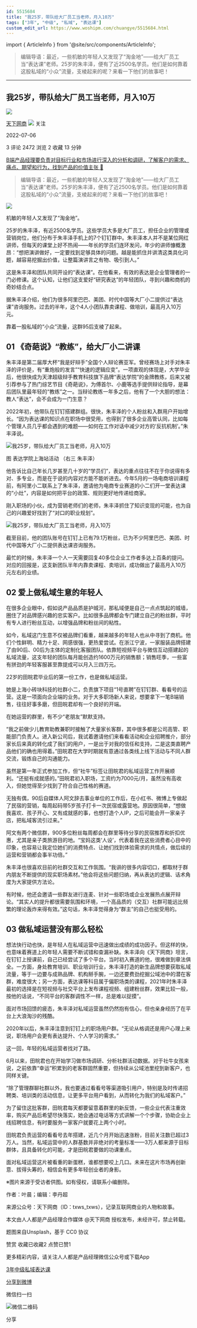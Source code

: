 ```yaml
---
id: 5515684
title: "我25岁，带队给大厂员工当老师，月入10万"
tags: ["3年", "中级", "私域", "表达课"]
custom_edit_url: https://www.woshipm.com/chuangye/5515684.html
---
```

import { ArticleInfo } from '@site/src/components/ArticleInfo';

<ArticleInfo
    author="天下网商"
    authorLink="https://www.woshipm.com/u/1392746"
    published="2022-07-06"
    views={2472}
    comments={3}
    collects={2}
/>

> 编辑导语：最近，一些机敏的年轻人又发现了“淘金地”——给大厂员工当“表达课”老师。25岁的朱丰泽，便有了近2500名学员。他们是如何靠着这股私域的“小众”流量，支棱起来的呢？来看一下他们的故事吧！

---

## 我25岁，带队给大厂员工当老师，月入10万

[![](https://static.woshipm.com/view/woshipm_api_def_20230821185236_9762.png?imageView2/1/w/72/h/72/q/100)](https://www.woshipm.com/u/1392746)

[天下网商](https://www.woshipm.com/u/1392746) ![](https://static.woshipm.com/tag/1122_1@2x.png) 关注

2022-07-06

3 评论 2472 浏览 2 收藏 13 分钟

[B端产品经理要负责对目标行业和市场进行深入的分析和调研，了解客户的需求、痛点、期望和行为，找到产品的价值主张 🔗](https://ke.qidianla.com/courses/bcpm)

> 编辑导语：最近，一些机敏的年轻人又发现了“淘金地”——给大厂员工当“表达课”老师。25岁的朱丰泽，便有了近2500名学员。他们是如何靠着这股私域的“小众”流量，支棱起来的呢？来看一下他们的故事吧！

![](https://image.woshipm.com/wp-files/2022/07/DOibFpn0Uz4ChBWl90G5.jpg)

机敏的年轻人又发现了“淘金地”。

25岁的朱丰泽，有近2500名学员。这些学员大多是大厂员工，担任企业的管理或营销岗位，他们分布于朱丰泽手机上的7个钉钉群中。朱丰泽本人并不是某位网红讲师，但每天的课堂上好不热闹——年长的学员们连环发问，年少的讲师慷概激昂：“想把演讲做好，一定要找到足够具体的问题。越是能抓住并讲清这类具化问题，越容易挖掘出价值，让整篇演讲言之有物、吸引到人。”

这是朱丰泽和团队共同开设的“表达课”。在他看来，有效的表达是企业管理者的一门必修课。这个认知，让他们这支爱好“研究表达”的年轻团队，寻到兴趣和商机的奇妙结合点。

据朱丰泽介绍，他们为很多阿里巴巴、美团、时代中国等大厂小二提供过“表达课”咨询服务。过去的半年，这个4人小团队靠卖课程、做培训，最高月入10万元。

靠着一股私域的“小众”流量，这群95后支棱了起来。

## **01 《奇葩说》“教练”，给大厂小二讲课**

朱丰泽是第二届厚大杯“我是好辩手”全国个人辩论赛亚军。曾经赛场上对手对朱丰泽的评价是，有“重炮般的发言”“快速的逻辑应变”。一项直观的体现是，大学毕业后，他很快成为天津超级辩手教育科技旗下品牌“表达学院”的金牌教练，后来又被引荐参与了热门综艺节目《奇葩说》，为傅首尔、小鹿等选手提供辩论指导，是幕后团队里最年轻的“教练”之一。当辩论教练一年多之后，他有了一个大胆的想法：教人“表达”，会不会成为一门生意？

2022年初，他带队在钉钉搭建群组。很快，朱丰泽的个人粉丝和入群用户开始增长。“因为表达课的知识点在职场中很受用，也得到了很多企业高管认同，比如每个管理人员几乎都会遇到的难题——如何在工作对话中减少对方的‘反抗机制’。”朱丰泽说。

![我25岁，带队给大厂员工当老师，月入10万](https://image.woshipm.com/wp-files/2022/07/rsgswS0tKfVWtb1CJu9g.jpeg)

图 表达学院上海站活动 （右三 朱丰泽）

他告诉比自己年长几岁甚至几十岁的“学员们”，表达的重点往往不在于你说得有多对、多专业，而是在于说的内容对方能不能听进去。今年5月的一场电商培训课程前，有阿里小二联系上了朱丰泽，邀请他为电商专业赛道的小二们开一堂表达课的“小灶”，内容是如何把平台的政策、规则更好地传递给商家。

刚入职场的小伙，成为营销老师们的老师，朱丰泽抓住了知识变现的可能，也为自己的兴趣爱好找到了“对口的职业规划”。

![我25岁，带队给大厂员工当老师，月入10万](https://image.woshipm.com/wp-files/2022/07/oou18K5hRHgcoc5Nebdy.png)

截至目前，他的团队账号在钉钉上已有79.1万粉丝，已为不少阿里巴巴、美团、时代中国等大厂小二提供表达课咨询服务。

最忙的时候，朱丰泽一个人一天需要回复40多位企业工作者多达上百条的提问。对应的回报是，这支新团队半年内靠卖课程、卖培训，成功做出了最高月入10万元左右的业绩。

## **02 爱上做私域生意的年轻人**

在很多企业眼中，假如说产品品质是护城河，那私域便是自己一点点筑起的城墙，圈住了对品牌感兴趣的忠实客户。比如很多品牌都会专门建立自己的粉丝群，平时有专人进行粉丝互动，以增强品牌和粉丝间的粘性。

如今，私域这门生意不仅被品牌们看重，越来越多的年轻人也从中寻到了商机。他们个性鲜明、精力十足、网感很强，更热爱尝试。在浙江宁波，一家服装品牌搭建了由90后、00后为主体的定制化客服团队。依靠短视频平台与微信互动搭建起的私域流量，这支年轻的团队每月能创造约1600万元的销售额；销售旺季，一些富有拼劲的年轻客服甚至靠提成可以月入三四万元。

22岁的田皖君毕业后的第一份工作，也是做私域运营。

她是上海小砖块科技的社群小二，负责旗下项目“1号直聘”在钉钉群、看看号的运营。这是一项面向企业端的业务。对于大多职场新人来说，想要拿下一笔B端销售，往往好事多磨，但田皖君却有一个良好的开端。

在她运营的群里，有不少“老朋友”默默支持。

“我之前做少儿教育助教兼职时接触了大量家长客群，其中很多都是公司高管、职能部门负责人。进入新公司后，我试着邀请他们来看看活动和企业招聘推介，部分家长后来真的转化成了我们的用户，一是出于对我的信任和支持，二是这类直聘产品他们的确也用得着。”田皖君在大学时期就有意通过各类线上线下活动与不同人群交流，锻炼自己的沟通能力。

虽然是第一年正式参加工作，但“社牛”标签让田皖君的私域运营工作开展顺利。“还挺有成就感的。”田皖君初入职场，工资约为7000元/月，虽然没有高收入，但她觉得至少找到了符合自己性格的赛道。

无独有偶，90后自媒体人阿文辞去事业单位的工作后，在小红书、微博上专做起了民宿的营销，每周起码带5岁孩子打卡一次民宿或露营地。原因很简单，“想做我喜欢、孩子开心、又有成就感的事，也想打造个人IP，之后可能会开一家亲子店，把私域客流引过来。”

阿文有两个微信群，900多位粉丝每周都会在群里等待分享的民宿推荐和折扣优惠，尤其是亲子类旅游目的地。“宝妈这类‘人设’，代表着我在这些消费者心目中的印象，也容易让我定位她们的消费特点、让她们找到体验需求的共情点，做后续的运营和营销都会事半功倍。”

朱丰泽也很喜欢目前的社群交互和工作氛围。“我讲的很多内容切口，都取材于群内朋友不断提供的现实职场素材。”他会将这些问题归纳，再从表达的逻辑、话术角度为大家提供方法论。

有时候，他还会邀请一些群友进行连麦、针对一些职场或企业发展热点展开辩论。“其实人的提升都很需要氛围和环境，一个高品质的（交互）社群可能远比频繁的理论轰炸来得有效。”这句话，朱丰泽觉得身为“群主”的自己也挺受用的。

## **03 做私域运营没有那么轻松**

想法快行动也快，是年轻人在私域运营中迅速做出成绩的成功因子。但这样的快，也意味着赛道上的年轻人需要不断试错和查漏补缺。朱丰泽向《天下网商》坦言，在钉钉上授课前，自己已经尝试了多个平台。当时初入赛道的他，很难做到章法俱全。一方面，身处教育培训、职业培训行业，朱丰泽打造的新生品牌想要获取私域流量，等于一边要与成熟品牌、机构掰手腕，一边还要费劲挖掘公域池中的潜在客群，难度很大；另一方面，表达课等科目属于偏职场类的课程，2021年时朱丰泽最初的选择是在短视频与社交平台上发布课程视频、组建粉丝群，效果比较一般，按他的话说，“不同平台的客群调性不一样，总是难以捉摸”。

面对市场回馈的疲态，朱丰泽对私域运营虽然仍然抱有信心，但也亲身经历了在平台上大浪淘沙的残酷。

2020年以后，朱丰泽注意到钉钉上的职场用户群。“无论从格调还是用户心理上来说，职场用户会更有表达提升、个人学习的需求。”

这一回，年轻的私域运营者找对了路。

6月以来，田皖君也在开始学习做市场调研、分析社群活动数据。对于社牛女孩来说，之前依靠“幸运”积累到的老客群固然重要，但持续从公域池里挖到新客户，也同样关键。

“除了管理群聊社群以外，我也要通过看看号等渠道吸引用户，特别是及时传递招聘类、培训类的活动信息，让更多平台用户看到，从而转化为我们的私域客户。”

为了留住这批客群，田皖君每天都要留意着群里的新反馈，一些企业代表注重效率，购买产品后希望尽快落实，她会通过电话等方式讲解一个个步骤，协助企业上线招聘信息，有时要服务一家客户就要花上两个小时。

田皖君负责运营的看看号去年搭建，近几个月开始迅速涨粉，目前关注数已超过3万人。当然，私域运营中的人群基数并非绝对的考量标准——3万人都来源于目标群体，且具备转化的可能，才是田皖君要做的功课重点。

面对私域运营这片被看重的新蛋糕，谁都想要咬上几口。未来在这片市场再创新意、拔得头筹的，相信会有更多年轻创业者的身影。

※图片来源于受访者供图。如有侵权，请联系小编删除。

作者：叶晨；编辑：李丹超

来源公众号：天下网商（ID：txws\_txws），记录互联网商业的人物和故事。

本文由人人都是产品经理合作媒体 @天下网商 授权发布，未经许可，禁止转载。

题图来自Unsplash，基于 CC0 协议

赞赏 收藏已收藏2 点赞已赞1

更多精彩内容，请关注人人都是产品经理微信公众号或下载App

[3年](https://www.woshipm.com/tag/3%e5%b9%b4)[中级](https://www.woshipm.com/tag/%e4%b8%ad%e7%ba%a7)[私域](https://www.woshipm.com/tag/%e7%a7%81%e5%9f%9f)[表达课](https://www.woshipm.com/tag/%e8%a1%a8%e8%be%be%e8%af%be)

[分享到微博](https://service.weibo.com/share/share.php?appkey=2775287854&title=我25岁，带队给大厂员工当老师，月入10万&url=https://www.woshipm.com/chuangye/5515684.html&pic=https://image.woshipm.com/wp-files/2022/07/DOibFpn0Uz4ChBWl90G5.jpg)

微信扫一扫

![微信二维码](https://api.pwmqr.com/qrcode/create/?url=https://www.woshipm.com/chuangye/5515684.html)

分享